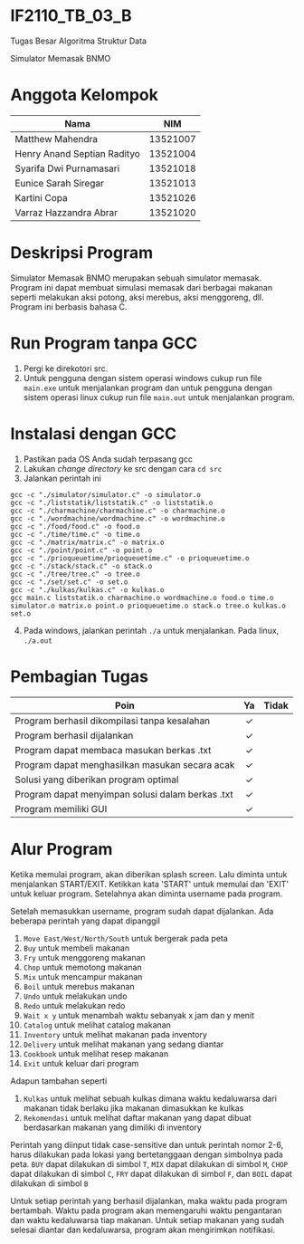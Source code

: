 # IF2110_TB_03_B
Tugas Besar Algoritma Struktur Data

Simulator Memasak BNMO

# Anggota Kelompok
| Nama | NIM |
| ----------- | ----------- |
| Matthew Mahendra | 13521007 |
| Henry Anand Septian Radityo | 13521004 |
| Syarifa Dwi Purnamasari | 13521018 |
| Eunice Sarah Siregar | 13521013 |
| Kartini Copa | 13521026
| Varraz Hazzandra Abrar | 13521020|

# Deskripsi Program
Simulator Memasak BNMO merupakan sebuah simulator memasak. Program ini dapat membuat
simulasi memasak dari berbagai makanan seperti melakukan aksi potong, aksi merebus,
aksi menggoreng, dll. Program ini berbasis bahasa C.
# Run Program tanpa GCC
1. Pergi ke direkotori src. 
2. Untuk pengguna dengan sistem operasi windows cukup run file `main.exe` untuk menjalankan program dan untuk pengguna dengan sistem operasi linux cukup run file `main.out` untuk menjalankan program.
# Instalasi dengan GCC
1. Pastikan pada OS Anda sudah terpasang gcc
2. Lakukan <i>change directory</i> ke src dengan cara `cd src`
3. Jalankan perintah ini

``` 
gcc -c "./simulator/simulator.c" -o simulator.o
gcc -c "./liststatik/liststatik.c" -o liststatik.o
gcc -c "./charmachine/charmachine.c" -o charmachine.o
gcc -c "./wordmachine/wordmachine.c" -o wordmachine.o
gcc -c "./food/food.c" -o food.o
gcc -c "./time/time.c" -o time.o
gcc -c "./matrix/matrix.c" -o matrix.o
gcc -c "./point/point.c" -o point.o
gcc -c "./prioqueuetime/prioqueuetime.c" -o prioqueuetime.o
gcc -c "./stack/stack.c" -o stack.o
gcc -c "./tree/tree.c" -o tree.o
gcc -c "./set/set.c" -o set.o
gcc -c "./kulkas/kulkas.c" -o kulkas.o
gcc main.c liststatik.o charmachine.o wordmachine.o food.o time.o simulator.o matrix.o point.o prioqueuetime.o stack.o tree.o kulkas.o set.o
```

4. Pada windows, jalankan perintah `./a` untuk menjalankan. Pada linux, `./a.out`

# Pembagian Tugas
| Poin                           |   Ya    |                                         Tidak                                                   |
| ------------------------------ | :------: | :-----------------------------------------------------------------------------------------------------------------: |
| Program berhasil dikompilasi tanpa kesalahan | ✓ | |
| Program berhasil dijalankan  |  ✓ ||
| Program dapat membaca masukan berkas .txt | ✓ ||
| Program dapat menghasilkan masukan secara acak | ✓ ||
| Solusi yang diberikan program optimal | ✓ ||
| Program dapat menyimpan solusi dalam berkas .txt | ✓ ||
| Program memiliki GUI | ✓ ||

# Alur Program
Ketika memulai program, akan diberikan splash screen. Lalu diminta untuk menjalankan START/EXIT. Ketikkan
kata 'START' untuk memulai dan 'EXIT' untuk keluar program. Setelahnya akan diminta username pada program.

Setelah memasukkan username, program sudah dapat dijalankan. Ada beberapa perintah yang dapat dipanggil
1. `Move East/West/North/South` untuk bergerak pada peta
2. `Buy` untuk membeli makanan
3. `Fry` untuk menggoreng makanan
4. `Chop` untuk memotong makanan
5. `Mix` untuk mencampur makanan
6. `Boil` untuk merebus makanan
7. `Undo` untuk melakukan undo
8. `Redo` untuk melakukan redo
9. `Wait x y` untuk menambah waktu sebanyak x jam dan y menit
10. `Catalog` untuk melihat catalog makanan
11. `Inventory` untuk melihat makanan pada inventory
12. `Delivery` untuk melihat makanan yang sedang diantar
13. `Cookbook` untuk melihat resep makanan
14. `Exit` untuk keluar dari program

Adapun tambahan seperti
1. `Kulkas` untuk melihat sebuah kulkas dimana waktu kedaluwarsa dari makanan tidak berlaku jika makanan dimasukkan ke kulkas
2. `Rekomendasi` untuk melihat daftar makanan yang dapat dibuat berdasarkan makanan yang dimiliki di inventory

Perintah yang diinput tidak case-sensitive dan untuk perintah nomor 2-6, harus dilakukan pada lokasi yang bertetanggaan dengan simbolnya pada peta. `BUY` dapat dilakukan di simbol `T`, `MIX` dapat dilakukan di simbol `M`, `CHOP` dapat dilakukan di simbol `C`, `FRY` dapat dilakukan di simbol `F`, dan `BOIL` dapat dilakukan di simbol `B`

Untuk setiap perintah yang berhasil dijalankan, maka waktu pada program bertambah. Waktu pada program akan memengaruhi waktu pengantaran dan waktu kedaluwarsa tiap makanan. Untuk setiap makanan yang sudah selesai diantar dan kedaluwarsa, program akan mengirimkan notifikasi.